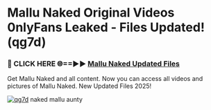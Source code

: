 # Mallu Naked Original Videos 0nlyFans Leaked - Files Updated! (qg7d)

<h3>🔴 CLICK HERE 🌐==►► <a href="https://tinyurl.com/yckcrads" rel="nofollow">Mallu Naked Updated Files</a></h3>

Get Mallu Naked and all content. Now you can access all videos and pictures of Mallu Naked. New Updated Files 2025!

[![qg7d](https://i.imgur.com/hpKpOFt.gif)](https://tinyurl.com/yckcrads)
naked mallu aunty